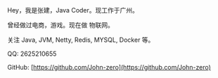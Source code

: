 
Hey，我是张建，Java Coder。现工作于广州。

曾经做过电商，游戏。现在做 物联网。

关注 Java, JVM, Netty, Redis, MYSQL, Docker 等。

QQ: 2625210655

GitHub: [https://github.com/John-zero](https://github.com/John-zero)
